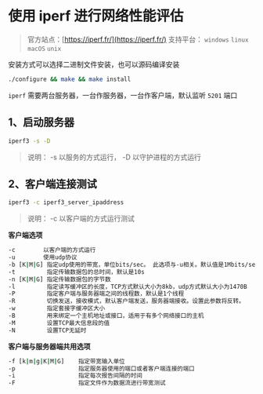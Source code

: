 # 使用 iperf 进行网络性能评估


> 官方站点：[https://iperf.fr/](https://iperf.fr/)
> 支持平台： `windows`  `linux`  `macOS`  `unix`

安装方式可以选择二进制文件安装，也可以源码编译安装

```bash
./configure && make && make install
```

`iperf` 需要两台服务器，一台作服务器，一台作客户端，默认监听 `5201` 端口

## 1、启动服务器

```bash
iperf3 -s -D
```

> 说明： -s 以服务的方式运行， -D 以守护进程的方式运行

## 2、客户端连接测试

```bash
iperf3 -c iperf3_server_ipaddress
```
> 说明： -c 以客户端的方式运行测试 

**客户端选项**

```bash
-c        以客户端的方式运行 
-u        使用udp协议
-b [K|M|G] 指定udp使用的带宽，单位bits/sec。 此选项与-u相关。默认值是1Mbits/sec
-t         指定传输数据包的总时间，默认是10s
-n [K|M|G] 指定传输数据包的字节数
-l         指定读写缓冲区的长度，TCP方式默认大小为8kb，udp方式默认大小为1470B
-P         指定客户端与服务器端之间的线程数，默认是1个线程
-R         切换发送，接收模式，默认客户端发送，服务器端接收。设置此参数将反转。
-w         指定套接字缓冲区大小
-B         用来绑定一个主机地址或接口，适用于有多个网络接口的主机
-M         设置TCP最大信息段的值 
-N         设置TCP无延时
```

**客户端与服务器端共用选项**

```bash
-f [k|m|g|K|M|G]    指定带宽输入单位
-p                  指定服务器使用的端口或者客户端连接的端口
-i                  指定每次报告间隔的时间
-F                  指定文件作为数据流进行带宽测试
```

